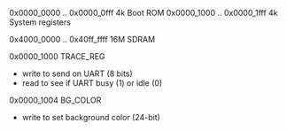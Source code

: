 
0x0000_0000 .. 0x0000_0fff    4k  Boot ROM
0x0000_1000 .. 0x0000_1fff    4k  System registers

0x4000_0000 .. 0x40ff_ffff   16M  SDRAM


0x0000_1000  TRACE_REG
  - write to send on UART (8 bits)
  - read to see if UART busy (1) or idle (0)

0x0000_1004  BG_COLOR
  - write to set background color (24-bit)
